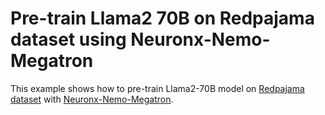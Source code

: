 # Pre-train Llama2 70B on Redpajama dataset using Neuronx-Nemo-Megatron

This example shows how to pre-train Llama2-70B model on [Redpajama dataset](https://github.com/togethercomputer/RedPajama-Data) with [Neuronx-Nemo-Megatron](https://github.com/aws-neuron/neuronx-nemo-megatron). 